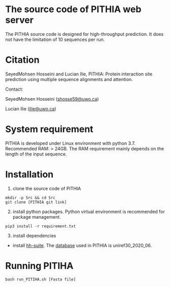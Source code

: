 # The source code of PITHIA web server
The PITHIA source code is designed for high-throughput prediction. It does not have the limitation of 10 sequences per run.
# Citation
SeyedMohsen Hosseini and Lucian Ilie, PITHIA: Protein interaction site prediction using
multiple sequence alignments and attention. 

Contact: 

SeyedMohsen Hosseini (shosse59@uwo.ca)

Lucian Ilie (ilie@uwo.ca)
# System requirement
PITHIA is developed under Linux environment with python 3.7.
Recommended RAM: > 24GB. The RAM requirement mainly depends on the length of the input sequence. 

# Installation
1. clone the source code of PITHIA
```
mkdir -p Src && cd Src
git clone [PITHIA git link]
```
2. install python packages. Python virtual environment is recommended for package management.

```
pip3 install -r requirement.txt
```

3. install dependencies

 
 - install [hh-suite](https://github.com/soedinglab/hh-suite). The [database](http://gwdu111.gwdg.de/~compbiol/uniclust/2020_06/) used in PITHIA is uniref30_2020_06.
 
# Running PITIHA
```
bash run_PITIHA.sh [Fasta file]
```

